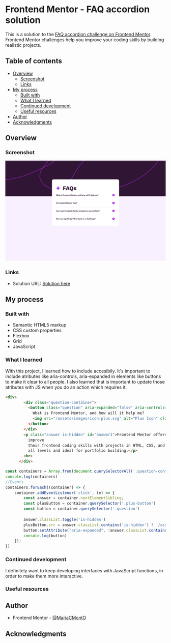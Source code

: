 # Frontend Mentor - FAQ accordion solution

This is a solution to the [FAQ accordion challenge on Frontend Mentor](https://www.frontendmentor.io/challenges/faq-accordion-wyfFdeBwBz). Frontend Mentor challenges help you improve your coding skills by building realistic projects. 

## Table of contents

- [Overview](#overview)
  - [Screenshot](#screenshot)
  - [Links](#links)
- [My process](#my-process)
  - [Built with](#built-with)
  - [What I learned](#what-i-learned)
  - [Continued development](#continued-development)
  - [Useful resources](#useful-resources)
- [Author](#author)
- [Acknowledgments](#acknowledgments)

## Overview

### Screenshot

![](./image.png)


### Links

- Solution URL: [Solution here](https://github.com/MariaCMontO/rating-component-cmo)

## My process

### Built with

- Semantic HTML5 markup
- CSS custom properties
- Flexbox
- Grid
- JavaScript

### What I learned

With this project, I learned how to include accesibily. It's important to include atributes like aria-controls, aria-expanded in elements like buttons to make it clear to all people. I also learned that is important to update those atributes with JS when you do an action which requires it.

```html
<div>
        <div class="question-container">
          <button class="question" aria-expanded="false" aria-controls="answer1">
            What is Frontend Mentor, and how will it help me?
            <img src="/assets/images/icon-plus.svg" alt="Plus Icon" class="plus-button" aria-hidden="true">
          </button>
        </div>
        <p class="answer is-hidden" id="answer1">Frontend Mentor offers realistic coding challenges to help developers
          improve
          their frontend coding skills with projects in HTML, CSS, and JavaScript. It's suitable for
          all levels and ideal for portfolio building.</p>
        <hr>
      </div>
```
```js
const containers = Array.from(document.querySelectorAll('.question-container'))
console.log(containers)
//Events
containers.forEach((container) => {
    container.addEventListener('click', (e) => {
        const answer = container.nextElementSibling;
        const plusButton = container.querySelector('.plus-button')
        const button = container.querySelector('.question')
        
        answer.classList.toggle('is-hidden')
        plusButton.src = answer.classList.contains('is-hidden') ? '/assets/images/icon-plus.svg' : '/assets/images/icon-minus.svg';
        button.setAttribute("aria-expanded", !answer.classList.contains('is-hidden'));
        console.log(button)
    });
})
```

### Continued development

I definitely want to keep developing interfaces with JavaScript functions, in order to make them more interactive.

### Useful resources

## Author

- Frontend Mentor - [@MariaCMontO](https://github.com/MariaCMontO)


## Acknowledgments